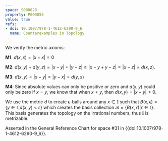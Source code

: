 ```yaml
---
space: S000028
property: P000053
value: true
refs:
- doi: 10.1007/978-1-4612-6290-9_6
  name: Counterexamples in Topology
---
```


We verify the metric axioms:

$\textbf{M1}:$ $d(x,x)= |x-x|=0$

$\textbf{M2}:$ $d(x,y)+d(y,z) = |x - y| + |y - z| \geq |x - y + y - z| = |x - z| = d(x,z)$.

$\textbf{M3}:$ $d(x,y) = |x - y| = |y - x| = d(y,x)$

$\textbf{M4}:$ Since absolute values can only be positive or zero and $d(x,y)$ could only be zero if $x=y$, we know that when $x \ne y$, then $d(x,y) = |x - y| > 0$.  

We use the metric $d$ to create $\epsilon$-balls around any $x\in \mathbb{I}$ such that $B(x,\epsilon) =\{ y \in \mathbb{I} | d(x,y)<\epsilon \}$ which creates the basis collection $\mathcal{B} = \{ B(x,\epsilon) | \epsilon \in \mathbb{I}\}$.  This basis generates the topology on the irrational numbers, thus $\mathbb{I}$ is metrizable.

Asserted in the General Reference Chart for space #31 in
{{doi:10.1007/978-1-4612-6290-9_6}}.
